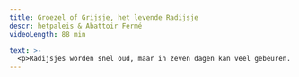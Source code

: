 ```yaml
---
title: Groezel of Grijsje, het levende Radijsje
descr: hetpaleis & Abattoir Fermé
videoLength: 88 min

text: >-
  <p>Radijsjes worden snel oud, maar in zeven dagen kan veel gebeuren. Wat wil Groezel met haar korte leven doen? Wat vindt ze leuk? Het radijsje belandt van het ene avontuur in het andere. Ze ontmoet de meest bizarre figuren, lieve mensen maar ook griezels die haar tussen een sandwich willen leggen. Loopt alles in de soep of ontdekt ze haar eigen smaak?</p><p>Groezel of Grijsje, het levende Radijsje volgt een van de personages uit Bangerik (2018), de eerste samenwerking tussen Abattoir Fermé en hetpaleis. Met een topcast en live muzikanten neemt Stef Lernous je mee op avonturenreis. <br>‍</p><p><strong>Voorstelling gekeken? </strong><a href="https://www.spothetpaleis.be/spot/groezel-of-grijsje-het-levende-radijsje/" target="_blank"><strong>Surf verder naar het inspiratieplatform van hetpaleis </strong></a><strong>voor nog meer plezier rond Groezel.</strong></p><h5>Credits </h5><p>regie: Stef Lernous</p><p>spel: Goedele Denil (stage), Lotte Diependaele, Tessa Friedrich, Steve Geerts, Julia Ghysels, Gert Jochems, Mona Leon, Kirsten Pieters, Chiel van Berkel, Tania Van der Sanden, Tine Van den Wyngaert, Dominique Van Malder</p><p>compositie en muziek: Stijn Cole</p><p>muziek: Leen Diependaele, Dago Sondervan, Bart Van Lierde</p><p>klankbord: Maja Westerveld</p><p>lichtontwerp en scenografie: Sven Van Kuijk</p><p>productie en technische realisatie: Abattoir Fermé, hetpaleis</p><p>‍</p><p>‍</p><p>Opname als livestream op 27 december 2019, door Moose-Stache en Beeldstorm (o.l.v. Jan Bosteels)</p><p><br></p>
---
```

